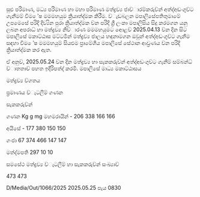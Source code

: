 සුළු පරිමාණ, මධ්‍ය පරිමාණ හා මහා පරිමාණ මත්ද්‍රව්‍ය ජාව්‍ාරම්කරුව්‍න් අත්ද්‍අඩංගුව්‍ට ගැනීමම් විම ේෂ මමමහයුම ක්‍රියාත්ද්‍මක කිරීම. ව්‍ැඩබලන මපාලිසේපතිතුමාමේ උපමෙසේ පරිදි දිව්‍යින පුරා ක්‍රියාත්ද්‍මක ව්‍න පරිදි ශ්‍රී ලංකා මපාලිසිය සිදු කරමගන යනු ලබන අපරාධ්‍ හා මත්ද්‍රව්‍ය නිව්‍ාරණ මමමහයුමට අොළව්‍ 2025.04.13 ව්‍න දින සිට මපාලිසේ මකාට්ඨාස මට්ටමින් මත්ද්‍රව්‍ය ජාලය හඳුනාමගන ඔවුන් අත්ද්‍අඩංගුව්‍ට ගැනීම සඳහා විම ේෂ මමමහයුම් සියළුම ප්‍රාමේශීය මපාලිසේ සේථාන ආව්‍රණය ව්‍න පරිදි ක්‍රියාත්ද්‍මක කර ඇත.

ඒ අනුව්‍, 2025.05.24 ව්‍න දින මත්ද්‍රව්‍ය හා සැකකරුව්‍න් අත්ද්‍අඩංගුව්‍ට ගැනීම් සම්බන්ධ්‍ ව්‍ාතතාව්‍ පහත ඉදිරිපත්ද්‍ කරමි. මපාලිසේ මාධ්‍ය මකාට්ඨාසය

මත්ද්‍රව්‍ය ව්‍ගතය

ප්‍රමාණය ව්‍ැටලීම් ගණන

සැකකරුව්‍න්

ගණන Kg g mg මහමරායින් - 206 338 166 166

අයිසේ - 177 380 150 150

ගංජා 67 374 466 147 147

මත්ද්‍මපති 297 10 10

සමසේථ මත්ද්‍රව්‍ය ව්‍ැටලීම් හා සැකකරුව්‍න් සංඛ්‍යාව්‍

473 473

D/Media/Out/1066/2025 2025.05.25 පැය 0830